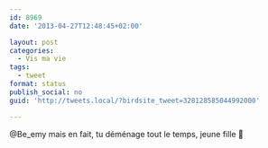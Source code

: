 ```yaml
---
id: 8969
date: '2013-04-27T12:48:45+02:00'

layout: post
categories:
  - Vis ma vie
tags:
  - tweet
format: status
publish_social: no
guid: 'http://tweets.local/?birdsite_tweet=328128585044992000'

---
```


@Be\_emy mais en fait, tu déménage tout le temps, jeune fille 🙂